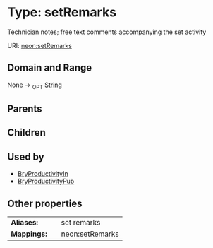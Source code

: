 
# Type: setRemarks


Technician notes; free text comments accompanying the set activity

URI: [neon:setRemarks](https://data.neonscience.org/setRemarks)


## Domain and Range

None ->  <sub>OPT</sub> [String](types/String.md)

## Parents


## Children


## Used by

 * [BryProductivityIn](BryProductivityIn.md)
 * [BryProductivityPub](BryProductivityPub.md)

## Other properties

|  |  |  |
| --- | --- | --- |
| **Aliases:** | | set remarks |
| **Mappings:** | | neon:setRemarks |

